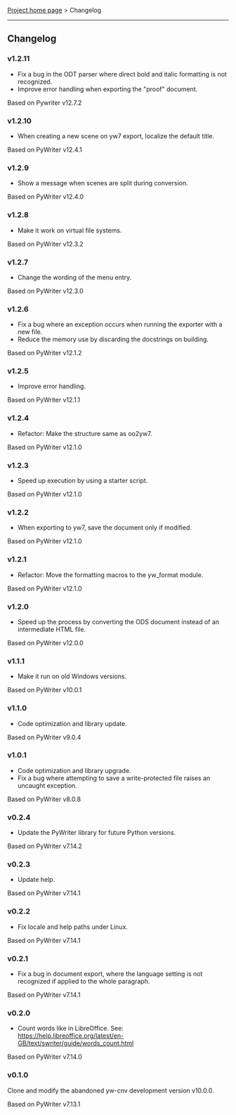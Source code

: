 [Project home page](index) > Changelog

------------------------------------------------------------------------

## Changelog

### v1.2.11

- Fix a bug in the ODT parser where direct bold and italic formatting is
not recognized.
- Improve error handling when exporting the "proof" document.

Based on Pywriter v12.7.2

### v1.2.10

- When creating a new scene on yw7 export, localize the default title.

Based on PyWriter v12.4.1

### v1.2.9

- Show a message when scenes are split during conversion.

Based on PyWriter v12.4.0

### v1.2.8

- Make it work on virtual file systems.

Based on PyWriter v12.3.2

### v1.2.7

- Change the wording of the menu entry.

Based on PyWriter v12.3.0

### v1.2.6

- Fix a bug where an exception occurs when running the exporter with a new file.
- Reduce the memory use by discarding the docstrings on building.

Based on PyWriter v12.1.2

### v1.2.5

- Improve error handling.

Based on PyWriter v12.1.1

### v1.2.4

- Refactor: Make the structure same as oo2yw7.

Based on PyWriter v12.1.0

### v1.2.3

- Speed up execution by using a starter script.

Based on PyWriter v12.1.0

### v1.2.2

- When exporting to yw7, save the document only if modified.

Based on PyWriter v12.1.0

### v1.2.1

- Refactor: Move the formatting macros to the yw_format module.

Based on PyWriter v12.1.0

### v1.2.0

- Speed up the process by converting the ODS document instead of an intermediate HTML file. 

Based on PyWriter v12.0.0

### v1.1.1

- Make it run on old Windows versions. 

Based on PyWriter v10.0.1

### v1.1.0

- Code optimization and library update. 

Based on PyWriter v9.0.4

### v1.0.1

- Code optimization and library upgrade. 
- Fix a bug where attempting to save a write-protected file raises an uncaught exception.

Based on PyWriter v8.0.8

### v0.2.4

- Update the PyWriter library for future Python versions.

Based on PyWriter v7.14.2

### v0.2.3

- Update help.

Based on PyWriter v7.14.1

### v0.2.2

- Fix locale and help paths under Linux.

Based on PyWriter v7.14.1

### v0.2.1

- Fix a bug in document export, where the language setting is not recognized if applied to the whole paragraph. 

Based on PyWriter v7.14.1

### v0.2.0

- Count words like in LibreOffice. See:
https://help.libreoffice.org/latest/en-GB/text/swriter/guide/words_count.html

Based on PyWriter v7.14.0

### v0.1.0

 Clone and modify the abandoned yw-cnv development version v10.0.0.
 
 Based on PyWriter v7.13.1
 